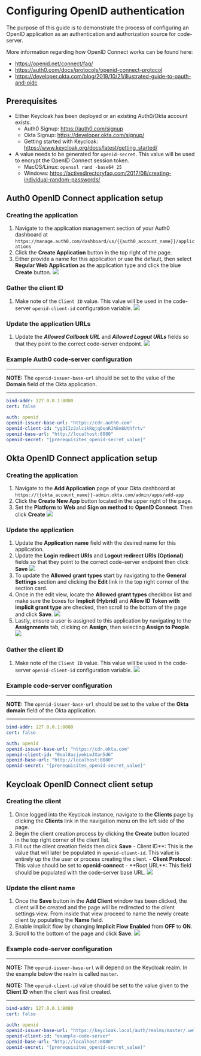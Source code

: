 # Configuring OpenID authentication

The purpose of this guide is to demonstrate the process of configuring an OpenID application as an authentication and authorization source for code-server.

More information regarding how OpenID Connect works can be found here:

- <https://openid.net/connect/faq/>
- <https://auth0.com/docs/protocols/openid-connect-protocol>
- <https://developer.okta.com/blog/2019/10/21/illustrated-guide-to-oauth-and-oidc>

## Prerequisites

- Either Keycloak has been deployed or an existing Auth0/Okta account exists.
  - Auth0 Signup: <https://auth0.com/signup>
  - Okta Signup: <https://developer.okta.com/signup/>
  - Getting started with Keycloak: <https://www.keycloak.org/docs/latest/getting_started/>
- A value needs to be generated for `openid-secret`. This value will be used to encrypt the OpenID Connect session token.
  - MacOS/Linux: `openssl rand -base64 25`
  - Windows: <https://activedirectoryfaq.com/2017/08/creating-individual-random-passwords/>

## Auth0 OpenID Connect application setup

### Creating the application

1. Navigate to the application management section of your Auth0 dashboard at `https://manage.auth0.com/dashboard/us/{{auth0_account_name}}/applications`
2. Click the **Create Application** button in the top right of the page.
3. Either provide a name for this application or use the default, then select **Regular Web Application** as the application type and click the blue **Create** button.
   <kbd>
   <img src="assets/openid-connect/auth0/create-application.png" />
   </kbd>

### Gather the client ID

1. Make note of the `Client ID` value. This value will be used in the code-server `openid-client-id` configuration variable.
   <kbd>
   <img src="assets/openid-connect/auth0/application-client-id.png" />
   </kbd>

### Update the application URLs

1. Update the **_Allowed Callback URL_** and **_Allowed Logout URLs_** fields so that they point to the correct code-server endpoint.
   <kbd>
   <img src="assets/openid-connect/auth0/update-application.png" />
   </kbd>

### Example Auth0 code-server configuration

---

**NOTE:** The `openid-issuer-base-url` should be set to the value of the **Domain** field of the Okta application.

---

```yml
bind-addr: 127.0.0.1:8080
cert: false

auth: openid
openid-issuer-base-url: "https://cdr.auth0.com"
openid-client-id: "yg3IIz2alcikRqjqOsnRJABn8Uthfrtv"
openid-base-url: "http://localhost:8080"
openid-secret: "{prerequisites_openid-secret_value}"
```

## Okta OpenID Connect application setup

### Creating the application

1. Navigate to the **Add Application** page of your Okta dashboard at `https://{{okta_account_name}}-admin.okta.com/admin/apps/add-app`
2. Click the **Create New App** button located in the upper right of the page.
3. Set the **Platform** to **Web** and **Sign on method** to **OpenID Connect**. Then click **Create**
   <kbd>
   <img src="assets/openid-connect/okta/create-application.png" />
   </kbd>

### Update the application

1. Update the **Application name** field with the desired name for this application.
2. Update the **Login redirect URIs** and **Logout redirect URIs (Optional)** fields so that they point to the correct code-server endpoint then click **Save**
   <kbd><img src="assets/openid-connect/okta/update-application.png"/></kbd>
3. To update the **Allowed grant types** start by navigating to the **General Settings** section and clicking the **Edit** link in the top right corner of the section card.
4. Once in the edit view, locate the **Allowed grant types** checkbox list and make sure the boxes for **Implicit (Hybrid)** and **Allow ID Token with implicit grant type** are checked, then scroll to the bottom of the page and click **Save**.
   <kbd><img src="assets/openid-connect/okta/update-application-grants.png"/></kbd>
5. Lastly, ensure a user is assigned to this application by navigating to the **Assignments** tab, clicking on **Assign**, then selecting **Assign to People**.
   <kbd><img src="assets/openid-connect/okta/update-application-assignments.png"/></kbd>

### Gather the client ID

1. Make note of the `Client ID` value. This value will be used in the code-server `openid-client-id` configuration variable.
   <kbd>
   <img src="assets/openid-connect/okta/application-client-id.png" />
   </kbd>

### Example code-server configuration

---

**NOTE:** The `openid-issuer-base-url` should be set to the value of the **Okta domain** field of the Okta application.

---

```yml
bind-addr: 127.0.0.1:8080
cert: false

auth: openid
openid-issuer-base-url: "https://cdr.okta.com"
openid-client-id: "0oal8azjyekLwJXan5d6"
openid-base-url: "http://localhost:8080"
openid-secret: "{prerequisites_openid-secret_value}"
```

## Keycloak OpenID Connect client setup

### Creating the client

1. Once logged into the Keycloak instance, navigate to the **Clients** page by clicking the **Clients** link in the navigation menu on the left side of the page.
2. Begin the client creation process by clicking the **Create** button located in the top right corner of the client list.
3. Fill out the client creation fields then click **Save** - Client ID**: This is the value that will later be populated in `openid-client-id`. This value is entirely up the the user or process creating the client. - **Client Protocol**: This value should be set to **openid-connect** - **Root URL\*\*: This field should be populated with the code-server base URL.
   <kbd>
   <img src="assets/openid-connect/keycloak/create-client.png" />
   </kbd>

### Update the client name

1. Once the **Save** button in the **Add Client** window has been clicked, the client will be created and the page will be redirected to the client settings view. From inside that view proceed to name the newly create client by populating the **Name** field.
2. Enable implicit flow by changing **Implicit Flow Enabled** from **OFF** to **ON**.
3. Scroll to the bottom of the page and click **Save**.
   <kbd>
   <img src="assets/openid-connect/keycloak/update-client.png" />
   </kbd>

### Example code-server configuration

---

**NOTE:** The `openid-issuer-base-url` will depend on the Keycloak realm. In the example below the realm is called `master`.

**NOTE:** The `openid-client-id` value should be set to the value given to the **Client ID** when the client was first created.

---

```yml
bind-addr: 127.0.0.1:8080
cert: false

auth: openid
openid-issuer-base-url: "https://keycloak.local/auth/realms/master/.well-known/openid-configuration"
openid-client-id: "example-code-server"
openid-base-url: "http://localhost:8080"
openid-secret: "{prerequisites_openid-secret_value}"
```
